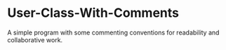 # User-Class-With-Comments
A simple program with some commenting conventions for readability and collaborative work.
